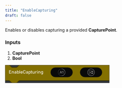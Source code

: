 ```yaml
---
title: "EnableCapturing"
draft: false
---
```

Enables or disables capturing a provided **CapturePoint**.
### Inputs
1. **CapturePoint**
2. **Bool**

![EnableCapturing](https://raw.githubusercontent.com/battlefield-portal-community/Image-CDN/main/portal_blocks/EnableCapturing.png)